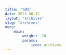 ```yaml
---
title: "归档"
date: 2023-06-12
layout: "archives"
slug: "archives"
menu:
    main:
        weight: -70
        params:
            icon: archives
---
```

